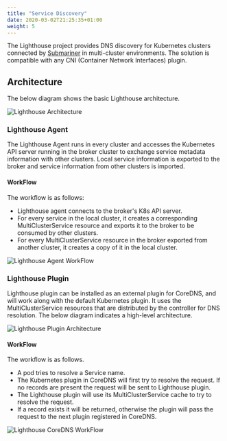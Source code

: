 ```yaml
---
title: "Service Discovery"
date: 2020-03-02T21:25:35+01:00
weight: 5
---
```


The Lighthouse project provides DNS discovery for Kubernetes clusters connected by [Submariner](https://github.com/submariner-io/submariner) in multi-cluster environments. The solution is compatible with any CNI (Container Network Interfaces) plugin.

## Architecture
The below diagram shows the basic Lighthouse architecture.

![Lighthouse Architecture](/images/lighthouse/architecture.png)

### Lighthouse Agent
The Lighthouse Agent runs in every cluster and accesses the Kubernetes API server running in the broker cluster to exchange service metadata information with other clusters. Local service information is exported to the broker and service information from other clusters is imported.

#### WorkFlow
The workflow is as follows:

- Lighthouse agent connects to the broker's K8s API server.
-  For every service in the local cluster, it creates a corresponding MultiClusterService resource and exports it to the broker to be consumed by other clusters.
- For every MultiClusterService resource in the broker exported from another cluster, it creates a copy of it in the local cluster.

![Lighthouse Agent WorkFlow](/images/lighthouse/controllerWorkFlow.png)
<!-- Image Source: /images/lighthouse/source/controllerWorkFlow.vsdx  -->

### Lighthouse Plugin
Lighthouse plugin can be installed as an external plugin for CoreDNS, and will work along with the default Kubernetes plugin. It uses the MultiClusterService resources that are distributed by the controller for DNS resolution. The below diagram indicates a high-level architecture.

![Lighthouse Plugin Architecture](/images/lighthouse/lighthousePluginArchitecture.png)

#### WorkFlow
The workflow is as follows.

- A pod tries to resolve a Service name.
- The Kubernetes plugin in CoreDNS will first try to resolve the request. If no records are present the request will be sent to Lighthouse plugin.
- The Lighthouse plugin will use its MultiClusterService cache to try to resolve the request.
- If a record exists it will be returned, otherwise the plugin will pass the request to the next plugin registered in CoreDNS.

![Lighthouse CoreDNS WorkFlow](/images/lighthouse/coreDNSWorkFlow.png)
<!-- Image Source: /images/lighthouse/source/coreDNSWorkFlow.vsdx -->
